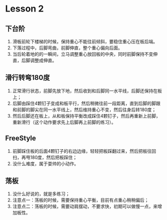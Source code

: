 # Lesson 2

## 下台阶

1. 滑板前轮下楼梯的时候，保持重心不能往前倾斜，要稳住重心压在板后端。
2. 下落过程中，后脚弯曲，前脚伸直，整个重心偏向后面。
3. 当后轮着地的的一瞬间，立马调整重心放回板的中央，同时前脚保持不变伸直，后脚调整成伸直。



## 滑行转弯180度

1. 正常滑行状态，前脚先放下地，然后收到和后脚同一水平线，后脚还保持在板上；
2. 后脚由踩住4颗钉子变成和板平行，然后稍微往前一段距离，直到后脚的脚跟和前脚的脚尖在同一水平线上，然后维持重心不变，然后往身后转180度；
3. 然后后脚还在板上，从和板保持平衡改成踩住4颗钉子，然后再重新上前脚，重新滑行（这个动作要求先上后脚再上前脚的练习）。



## FreeStyle

1. 前脚踩住板的后面4颗钉子的右边边缘，轻轻把板踩翻过来，然后把板往回扫，再甩180度，然后把板踩住；
2. 没什么难度，属于耍帅的小动作。



## 荡板

1. 没什么好说的，就是多练习；
2. 注意点一：荡板的时候，需要保持重心平衡，目前有点重心稍稍偏后；
3. 注意点二：荡板的时候，需要动肩摆动，不要求快，初期可以做慢一点，来增加板性。



